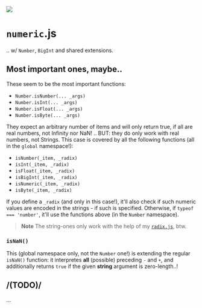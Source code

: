 <img src="https://kekse.biz/github.php?draw&text=`Numeric`&override=github:v4" />

# `numeric`.js
.. w/ `Number`, `BigInt` and shared extensions.

## Most important ones, maybe..
These seem to be the most important functions:

* `Number.isNumber(... _args)`
* `Number.isInt(... _args)`
* `Number.isFloat(... _args)`
* `Number.isByte(... _args)`

They expect an arbitrary number of items and will only return true,
if all are real numbers, not Infinity nor NaN! .. BUT: they do only
work with real numbers, not Strings. This case is covered by all the
following functions (all in the `global` namespace!):

* `isNumber(_item, _radix)`
* `isInt(_item, _radix)`
* `isFloat(_item, _radix)`
* `isBigInt(_item, _radix)`
* `isNumeric(_item, _radix)`
* `isByte(_item, _radix)`

If you define a `_radix` (and only in this case!), it'll also check if such numeric values
are encoded in the strings - if such is specified. Otherwise, if `typeof === 'number'`, it'll
use the functions above (in the `Number` namespace).

> **Note**
> The string-ones only work with the help of my [`radix.js`](../radix.md), btw.

### **`isNaN()`**
This (global namespace only, not the `Number` one!) is extending the regular
`isNaN()` function: it interpretes **all** (possible) preceding `-` and `+`,
and additionally returns `true` if the given **string** argument is zero-length..!

## /(TODO)/
...

